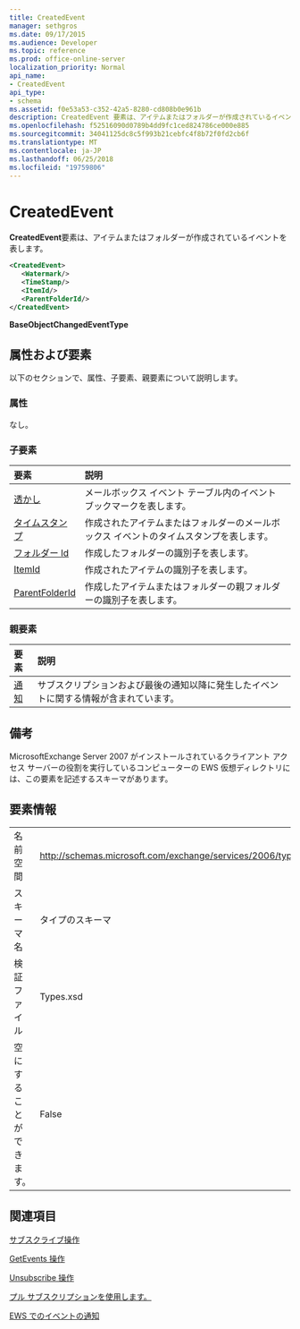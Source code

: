 ```yaml
---
title: CreatedEvent
manager: sethgros
ms.date: 09/17/2015
ms.audience: Developer
ms.topic: reference
ms.prod: office-online-server
localization_priority: Normal
api_name:
- CreatedEvent
api_type:
- schema
ms.assetid: f0e53a53-c352-42a5-8280-cd808b0e961b
description: CreatedEvent 要素は、アイテムまたはフォルダーが作成されているイベントを表します。
ms.openlocfilehash: f52516090d0789b4dd9fc1ced824786ce000e885
ms.sourcegitcommit: 34041125dc8c5f993b21cebfc4f8b72f0fd2cb6f
ms.translationtype: MT
ms.contentlocale: ja-JP
ms.lasthandoff: 06/25/2018
ms.locfileid: "19759806"
---
```

# <a name="createdevent"></a>CreatedEvent

**CreatedEvent**要素は、アイテムまたはフォルダーが作成されているイベントを表します。 
  
```xml
<CreatedEvent>
   <Watermark/>
   <TimeStamp/>
   <ItemId/>
   <ParentFolderId/>
</CreatedEvent>
```

 **BaseObjectChangedEventType**
## <a name="attributes-and-elements"></a>属性および要素

以下のセクションで、属性、子要素、親要素について説明します。
  
### <a name="attributes"></a>属性

なし。
  
### <a name="child-elements"></a>子要素

|**要素**|**説明**|
|:-----|:-----|
|[透かし](watermark.md) <br/> |メールボックス イベント テーブル内のイベント ブックマークを表します。  <br/> |
|[タイムスタンプ](timestamp.md) <br/> |作成されたアイテムまたはフォルダーのメールボックス イベントのタイムスタンプを表します。  <br/> |
|[フォルダー Id](folderid.md) <br/> |作成したフォルダーの識別子を表します。  <br/> |
|[ItemId](itemid.md) <br/> |作成されたアイテムの識別子を表します。  <br/> |
|[ParentFolderId](parentfolderid.md) <br/> |作成したアイテムまたはフォルダーの親フォルダーの識別子を表します。  <br/> |
   
### <a name="parent-elements"></a>親要素

|**要素**|**説明**|
|:-----|:-----|
|[通知](notification-ex15websvcsotherref.md) <br/> |サブスクリプションおよび最後の通知以降に発生したイベントに関する情報が含まれています。  <br/> |
   
## <a name="remarks"></a>備考

MicrosoftExchange Server 2007 がインストールされているクライアント アクセス サーバーの役割を実行しているコンピューターの EWS 仮想ディレクトリには、この要素を記述するスキーマがあります。
  
## <a name="element-information"></a>要素情報

|||
|:-----|:-----|
|名前空間  <br/> |http://schemas.microsoft.com/exchange/services/2006/types  <br/> |
|スキーマ名  <br/> |タイプのスキーマ  <br/> |
|検証ファイル  <br/> |Types.xsd  <br/> |
|空にすることができます。  <br/> |False  <br/> |
   
## <a name="see-also"></a>関連項目



[サブスクライブ操作](subscribe-operation.md)
  
[GetEvents 操作](getevents-operation.md)
  
[Unsubscribe 操作](unsubscribe-operation.md)


[プル サブスクリプションを使用します。](http://msdn.microsoft.com/library/f956bc0e-2b25-4613-966b-54c65456897c%28Office.15%29.aspx)
  
[EWS でのイベントの通知](http://msdn.microsoft.com/library/4fd4b351-d35c-4ccc-9ed9-878932ab9d50%28Office.15%29.aspx)


